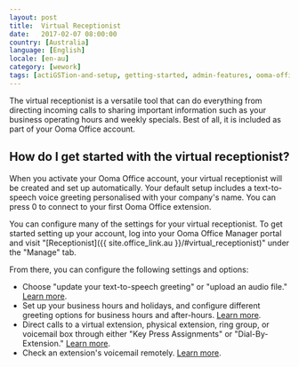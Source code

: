 ```yaml
---
layout: post
title:  Virtual Receptionist
date:   2017-02-07 08:00:00
country: [Australia]
language: [English]
locale: [en-au]
category: [wework]
tags: [actiGSTion-and-setup, getting-started, admin-features, ooma-office-manager, wework]
---
```


The virtual receptionist is a versatile tool that can do everything from directing incoming calls to sharing important information such as your business operating hours and weekly specials. Best of all, it is included as part of your Ooma Office account.

## How do I get started with the virtual receptionist?

When you activate your Ooma Office account, your virtual receptionist will be created and set up automatically. Your default setup includes a text-to-speech voice greeting personalised with your company's name. You can press 0 to connect to your first Ooma Office extension.

You can configure many of the settings for your virtual receptionist. To get started setting up your account, log into your Ooma Office Manager portal and visit "[Receptionist]({{ site.office_link.au }}/#virtual_receptionist)" under the "Manage" tab.

From there, you can configure the following settings and options:

* Choose "update your text-to-speech greeting" or "upload an audio file." [Learn more](/au/en/virtual-receptionist-greeting-options).
* Set up your business hours and holidays, and configure different greeting options for business hours and after-hours. [Learn more](/au/en/configuring-business-and-holiday-hours-with-the-virtual-receptionist).
* Direct calls to a virtual extension, physical extension, ring group, or voicemail box through either "Key Press Assignments" or "Dial-By-Extension." [Learn more](/au/en/directing-incoming-calls-with-the-virtual-receptionist).
* Check an extension's voicemail remotely. [Learn more](/au/en/voicemail).